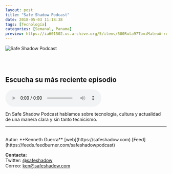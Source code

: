 ```yaml
---
layout: post
title: "Safe Shadow Podcast"
date: 2018-05-03 11:18:38
tags: [Tecnología]
categories: [Semanal, Panama]
preview: https://ia601502.us.archive.org/5/items/500Ruta97ToniMateuArrom/300Safeshadow-podcast-cover-KennethGuerra.jpg
---
```


![Safe Shadow Podcast](https://ia601502.us.archive.org/5/items/500Ruta97ToniMateuArrom/500Safeshadow-podcast-cover-KennethGuerra.jpg)

<br/>
<br/>

## Escucha su más reciente episodio

<!--reproductor-feed=https://feeds.feedburner.com/safeshadowpodcast-->
<!--reproductor-start-->
<audio id="audio" preload="auto" controls="" src="http://feedproxy.google.com/~r/safeshadowpodcast/~5/w3IVYEBUUBM/6970034.mp3"></audio>
<!--reproductor-end-->

En Safe Shadow Podcast hablamos sobre tecnología, cultura y actualidad de una manera clara y sin tanto tecnicismo.  

_ _ _
<br>
Autor: **Kenneth Guerra**  
[web](https://safeshadow.com)  
[Feed](https://feeds.feedburner.com/safeshadowpodcast)  


**Contacta:**  
Twitter: [@safeshadow](https://twitter.com/safeshadow)  
Correo: [ken@safeshadow.com](mailto:ken@safeshadow.com)  
